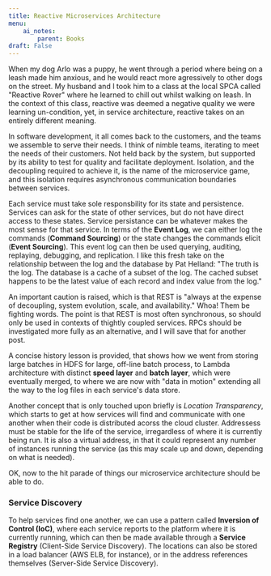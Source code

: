 ```yaml
---
title: Reactive Microservices Architecture
menu:
    ai_notes:
        parent: Books
draft: False 
---
```

When my dog Arlo was a puppy, he went through a period where being on a leash
made him anxious, and he would react more agressively to other dogs on the street.
My husband and I took him to a class at the local SPCA called "Reactive Rover"
where he learned to chill out whilst walking on leash. In the context of this
class, reactive was deemed a negative quality we were learning un-condition, yet, 
in service architecture, reactive takes on an entirely different meaning. 

In software development, it all comes back to the customers, and the teams we 
assemble to serve their needs. I think of nimble teams, iterating to meet the
needs of their customers. Not held back by the system, but supported by its 
ability to test for quality and facilitate deployment. Isolation, and the 
decoupling required to achieve it, is the name of the microservice game, and 
this isolation requires asynchronous communication boundaries between services.

Each service must take sole responsbility for its state and persistence. Services
can ask for the state of other services, but do not have direct access to these 
states. Service persistance can be whatever makes the most sense for that service.
In terms of the **Event Log**, we can either log the commands (**Command Sourcing**)
or the state changes the commands elicit (**Event Sourcing**). This event log
can then be used querying, auditing, replaying, debugging, and replication. I 
like this fresh take on the relationship between the log and the database by
Pat Helland: "The truth is the log. The database is a cache of a subset of the
log. The cached subset happens to be the latest value of each record and index
value from the log."

An important caution is raised, which is that REST is "always at the expense
of decoupling, system evolution, scale, and availability." Whoa! Them be 
fighting words. The point is that REST is most often synchronous, so should 
only be used in contexts of thightly coupled services. RPCs should be investigated
more fully as an alternative, and I will save that for another post. 

A concise history lesson is provided, that shows how we went from storing large
batches in HDFS for large, off-line batch process, to Lambda architecture with
distinct **speed layer** and **batch layer**, which were eventually merged, to
where we are now with "data in motion" extending all the way to the log files 
in each service's data store. 

Another concept that is only touched upon briefly is *Location Transparency*, 
which starts to get at how services will find and communicate with one another
when their code is distributed acorss the cloud cluster. Addressess must be
stable for the life of the service, irregardless of where it is currently being
run. It is also a virtual address, in that it could represent any number of 
instances running the service (as this may scale up and down, depending on 
what is needed).

OK, now to the hit parade of things our microservice architecture should be able
to do.

### Service Discovery

To help services find one another, we can use a pattern called **Inversion
of Control (IoC)**, where each service reports to the platform where it is 
currently running, which can then be made available through a **Service 
Registry** (Client-Side Service Discovery). The locations can also be 
stored in a load balancer (AWS ELB, for instance), or in the address references
themselves (Server-Side Service Discovery). 
